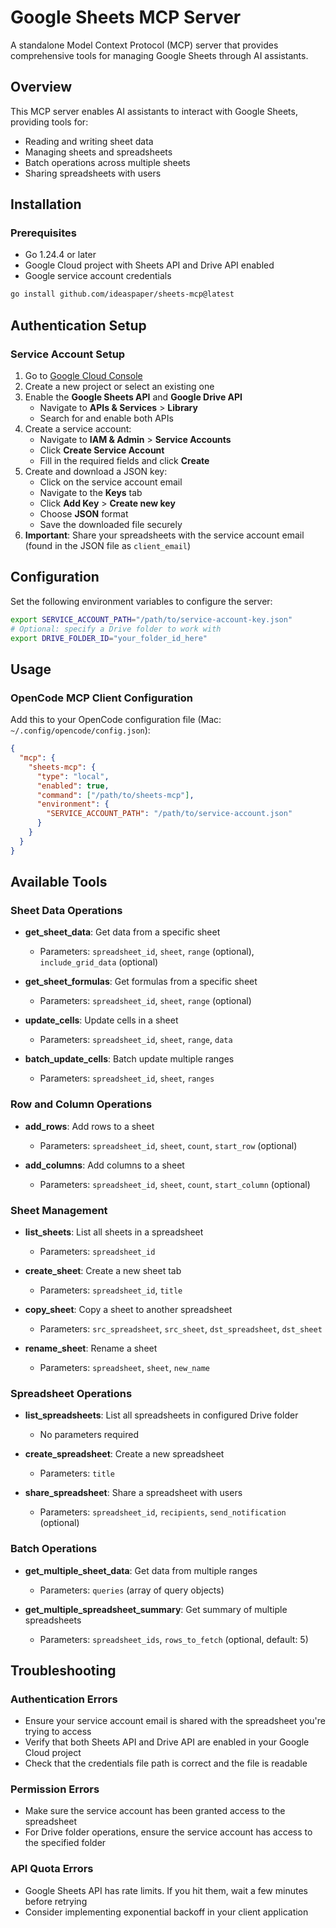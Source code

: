 # Google Sheets MCP Server

A standalone Model Context Protocol (MCP) server that provides comprehensive tools for managing Google Sheets through AI assistants.

## Overview

This MCP server enables AI assistants to interact with Google Sheets, providing tools for:

- Reading and writing sheet data
- Managing sheets and spreadsheets
- Batch operations across multiple sheets
- Sharing spreadsheets with users

## Installation

### Prerequisites

- Go 1.24.4 or later
- Google Cloud project with Sheets API and Drive API enabled
- Google service account credentials

```bash
go install github.com/ideaspaper/sheets-mcp@latest
```

## Authentication Setup

### Service Account Setup

1. Go to [Google Cloud Console](https://console.cloud.google.com/)
2. Create a new project or select an existing one
3. Enable the **Google Sheets API** and **Google Drive API**
   - Navigate to **APIs & Services** > **Library**
   - Search for and enable both APIs
4. Create a service account:
   - Navigate to **IAM & Admin** > **Service Accounts**
   - Click **Create Service Account**
   - Fill in the required fields and click **Create**
5. Create and download a JSON key:
   - Click on the service account email
   - Navigate to the **Keys** tab
   - Click **Add Key** > **Create new key**
   - Choose **JSON** format
   - Save the downloaded file securely
6. **Important**: Share your spreadsheets with the service account email (found in the JSON file as `client_email`)

## Configuration

Set the following environment variables to configure the server:

```bash
export SERVICE_ACCOUNT_PATH="/path/to/service-account-key.json"
# Optional: specify a Drive folder to work with
export DRIVE_FOLDER_ID="your_folder_id_here"
```

## Usage

### OpenCode MCP Client Configuration

Add this to your OpenCode configuration file (Mac: `~/.config/opencode/config.json`):

```json
{
  "mcp": {
    "sheets-mcp": {
      "type": "local",
      "enabled": true,
      "command": ["/path/to/sheets-mcp"],
      "environment": {
        "SERVICE_ACCOUNT_PATH": "/path/to/service-account.json"
      }
    }
  }
}
```

## Available Tools

### Sheet Data Operations

- **get_sheet_data**: Get data from a specific sheet
  - Parameters: `spreadsheet_id`, `sheet`, `range` (optional), `include_grid_data` (optional)

- **get_sheet_formulas**: Get formulas from a specific sheet
  - Parameters: `spreadsheet_id`, `sheet`, `range` (optional)

- **update_cells**: Update cells in a sheet
  - Parameters: `spreadsheet_id`, `sheet`, `range`, `data`

- **batch_update_cells**: Batch update multiple ranges
  - Parameters: `spreadsheet_id`, `sheet`, `ranges`

### Row and Column Operations

- **add_rows**: Add rows to a sheet
  - Parameters: `spreadsheet_id`, `sheet`, `count`, `start_row` (optional)

- **add_columns**: Add columns to a sheet
  - Parameters: `spreadsheet_id`, `sheet`, `count`, `start_column` (optional)

### Sheet Management

- **list_sheets**: List all sheets in a spreadsheet
  - Parameters: `spreadsheet_id`

- **create_sheet**: Create a new sheet tab
  - Parameters: `spreadsheet_id`, `title`

- **copy_sheet**: Copy a sheet to another spreadsheet
  - Parameters: `src_spreadsheet`, `src_sheet`, `dst_spreadsheet`, `dst_sheet`

- **rename_sheet**: Rename a sheet
  - Parameters: `spreadsheet`, `sheet`, `new_name`

### Spreadsheet Operations

- **list_spreadsheets**: List all spreadsheets in configured Drive folder
  - No parameters required

- **create_spreadsheet**: Create a new spreadsheet
  - Parameters: `title`

- **share_spreadsheet**: Share a spreadsheet with users
  - Parameters: `spreadsheet_id`, `recipients`, `send_notification` (optional)

### Batch Operations

- **get_multiple_sheet_data**: Get data from multiple ranges
  - Parameters: `queries` (array of query objects)

- **get_multiple_spreadsheet_summary**: Get summary of multiple spreadsheets
  - Parameters: `spreadsheet_ids`, `rows_to_fetch` (optional, default: 5)

## Troubleshooting

### Authentication Errors

- Ensure your service account email is shared with the spreadsheet you're trying to access
- Verify that both Sheets API and Drive API are enabled in your Google Cloud project
- Check that the credentials file path is correct and the file is readable

### Permission Errors

- Make sure the service account has been granted access to the spreadsheet
- For Drive folder operations, ensure the service account has access to the specified folder

### API Quota Errors

- Google Sheets API has rate limits. If you hit them, wait a few minutes before retrying
- Consider implementing exponential backoff in your client application
